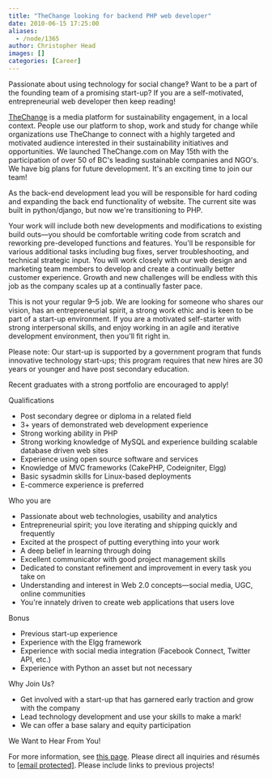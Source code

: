 ```yaml
---
title: "TheChange looking for backend PHP web developer"
date: 2010-06-15 17:25:00
aliases:
  - /node/1365
author: Christopher Head
images: []
categories: [Career]
---
```


Passionate about using technology for social change‽ Want to be a part of the founding team of a promising start-up? If you are a self-motivated, entrepreneurial web developer then keep reading!

[TheChange](http://thechange.com/) is a media platform for sustainability engagement, in a local context. People use our platform to shop, work and study for change while organizations use TheChange to connect with a highly targeted and motivated audience interested in their sustainability initiatives and opportunities. We launched TheChange.com on May 15th with the participation of over 50 of BC's leading sustainable companies and NGO's. We have big plans for future development. It's an exciting time to join our team!

As the back-end development lead you will be responsible for hard coding and expanding the back end functionality of website. The current site was built in python/django, but now we're transitioning to PHP.

Your work will include both new developments and modifications to existing build outs—you should be comfortable writing code from scratch and reworking pre-developed functions and features. You'll be responsible for various additional tasks including bug fixes, server troubleshooting, and technical strategic input. You will work closely with our web design and marketing team members to develop and create a continually better customer experience. Growth and new challenges will be endless with this job as the company scales up at a continually faster pace.

This is not your regular 9–5 job. We are looking for someone who shares our vision, has an entrepreneurial spirit, a strong work ethic and is keen to be part of a start-up environment. If you are a motivated self-starter with strong interpersonal skills, and enjoy working in an agile and iterative development environment, then you'll fit right in.

Please note: Our start-up is supported by a government program that funds innovative technology start-ups; this program requires that new hires are 30 years or younger and have post secondary education.

Recent graduates with a strong portfolio are encouraged to apply!

Qualifications

*   Post secondary degree or diploma in a related field
*   3+ years of demonstrated web development experience
*   Strong working ability in PHP
*   Strong working knowledge of MySQL and experience building scalable database driven web sites
*   Experience using open source software and services
*   Knowledge of MVC frameworks (CakePHP, Codeigniter, Elgg)
*   Basic sysadmin skills for Linux-based deployments
*   E-commerce experience is preferred

Who you are

*   Passionate about web technologies, usability and analytics
*   Entrepreneurial spirit; you love iterating and shipping quickly and frequently
*   Excited at the prospect of putting everything into your work
*   A deep belief in learning through doing
*   Excellent communicator with good project management skills
*   Dedicated to constant refinement and improvement in every task you take on
*   Understanding and interest in Web 2.0 concepts—social media, UGC, online communities
*   You're innately driven to create web applications that users love

Bonus

*   Previous start-up experience
*   Experience with the Elgg framework
*   Experience with social media integration (Facebook Connect, Twitter API, etc.)
*   Experience with Python an asset but not necessary

Why Join Us?

*   Get involved with a start-up that has garnered early traction and grow with the company
*   Lead technology development and use your skills to make a mark!
*   We can offer a base salary and equity participation

We Want to Hear From You!

For more information, see [this page](http://thechange.com/jobs/1312/). Please direct all inquiries and résumés to [\[email protected\]](/cdn-cgi/l/email-protection#98f9f6f6f9f4fdf9d8ecf0fdfbf0f9f6fffdb6fbf7f5). Please include links to previous projects!
